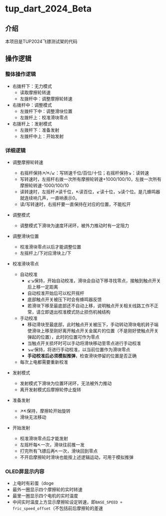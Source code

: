 # tup_dart_2024_Beta

## 介绍
本项目是TUP2024飞镖测试架的代码

## 操作逻辑

### 整体操作逻辑

- 右拨杆下：无力模式
    - 读取摩擦轮转速
    - 左拨杆中：调整摩擦轮转速
- 右拨杆中：调整模式
    - 左拨杆下中：调整滑块位置
    - 左拨杆上：校准滑块零点
- 右拨杆上：发射模式
    - 左拨杆下：准备发射
    - 左拨杆中上：开始发射

### 详细逻辑

- 调整摩擦轮转速
  - 右摇杆保持↗/↖/↙：写转速千位/百位/十位；右摇杆保持↘：读转速
  - 写转速时，左摇杆右拨一次所有摩擦轮转速+1000/100/10，左拨一次所有摩擦轮转速-1000/100/10
  - 读转速时，左摇杆↗读千位，↖读百位，↙读十位，↘读个位。是几蜂鸣器就连续响几声，一直响表示0。
  - 读/写转速时，右摇杆要一直保持在对应的位置，不能松开

- 调整模式
  - 调整模式下滑块为速度环闭环，被外力推动时有一定阻力

- 调整滑块位置
  - 校准滑块零点以后才能调整位置
  - 左摇杆上/下对应滑块上/下

- 校准滑块零点
  - 自动校准
    - ↙↘保持，开始自动校准，滑块会自动下移寻找零点，接触到触点开关后上移一定距离
    - 自动校准开始后可以松开摇杆
    - 底部触点开关被压下时会有蜂鸣器反馈
    - 若滑块下移至最底部还不自动上移，说明触点开关相关线路工作不正常，请立即退出校准模式防止损伤机械结构
  - 手动校准
    - 移动滑块至最底部，此时触点开关被压下，手动转动滑块电机转子端使滑块上移至刚好离开触点开关金属片的位置（不是刚好使触点开关弹起的位置），此时的位置可作为零点
    - 当触点开关损坏时可以手动将滑块移动至零点进行手动校准
    - ↘↙保持，将进行手动校准，以当前位置作为滑块零点
    - **手动校准后必须模拟推弹**，检查滑块停留的位置是否正确
  - 每次上电都需要重新校准
  
- 发射模式
  - 发射模式下滑块为位置环闭环，无法被外力推动
  - 离开发射模式后摩擦轮停止旋转

- 准备发射
  - ↗↖保持，摩擦轮开始旋转
  - 滑块无法移动
  
- 开始发射
  - 校准滑块零点后才能发射
  - 左摇杆每↖一次，滑块往前推一发
  - 打完所有飞镖后再↖一次，滑块回到零点
  - 不开启摩擦轮时滑块也能按上述逻辑运动，可用于模拟推弹

### OLED屏显示内容
- 上电时有彩蛋（doge
- 最外一圈显示四个摩擦轮的实时转速
- 最里一圈显示四个电机的实时温度
- 中间实时温度上方显示摩擦轮设定转速，即`BASE_SPEED + fric_speed_offset`（不包括前后摩擦轮的差速